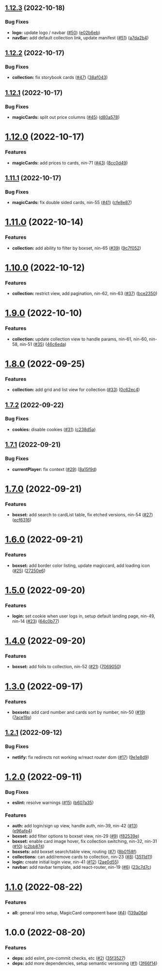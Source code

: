 ## [1.12.3](https://github.com/denvermullets/ninetynine-staples-front-end/compare/v1.12.2...v1.12.3) (2022-10-18)


### Bug Fixes

* **logo:** update logo / navbar ([#50](https://github.com/denvermullets/ninetynine-staples-front-end/issues/50)) ([e02b6eb](https://github.com/denvermullets/ninetynine-staples-front-end/commit/e02b6eb02b1672d5ce5320b4f5712d0f1a6f9864))
* **navBar:** add default collection link, update manifest ([#51](https://github.com/denvermullets/ninetynine-staples-front-end/issues/51)) ([a7da2b4](https://github.com/denvermullets/ninetynine-staples-front-end/commit/a7da2b4de18303286a366e47ed8c5e4cb0c57991))

## [1.12.2](https://github.com/denvermullets/ninetynine-staples-front-end/compare/v1.12.1...v1.12.2) (2022-10-17)


### Bug Fixes

* **collection:** fix storybook cards ([#47](https://github.com/denvermullets/ninetynine-staples-front-end/issues/47)) ([38af043](https://github.com/denvermullets/ninetynine-staples-front-end/commit/38af043ff2ac392cc56d8814fdd5ffc7c0d527da))

## [1.12.1](https://github.com/denvermullets/ninetynine-staples-front-end/compare/v1.12.0...v1.12.1) (2022-10-17)


### Bug Fixes

* **magicCards:** split out price columns ([#45](https://github.com/denvermullets/ninetynine-staples-front-end/issues/45)) ([d80a578](https://github.com/denvermullets/ninetynine-staples-front-end/commit/d80a5789c70d9bec3556c3917d91baac78475f69))

# [1.12.0](https://github.com/denvermullets/ninetynine-staples-front-end/compare/v1.11.1...v1.12.0) (2022-10-17)


### Features

* **magicCards:** add prices to cards, nin-71 ([#43](https://github.com/denvermullets/ninetynine-staples-front-end/issues/43)) ([8cc0d49](https://github.com/denvermullets/ninetynine-staples-front-end/commit/8cc0d49eedf72e9439bb03d01247ffceb711adde))

## [1.11.1](https://github.com/denvermullets/ninetynine-staples-front-end/compare/v1.11.0...v1.11.1) (2022-10-17)


### Bug Fixes

* **magicCards:** fix double sided cards, nin-55 ([#41](https://github.com/denvermullets/ninetynine-staples-front-end/issues/41)) ([cfe8e87](https://github.com/denvermullets/ninetynine-staples-front-end/commit/cfe8e87c3ecbd40781e19a38512b129e34a76af3))

# [1.11.0](https://github.com/denvermullets/ninetynine-staples-front-end/compare/v1.10.0...v1.11.0) (2022-10-14)


### Features

* **collection:** add ability to filter by boxset, nin-65 ([#39](https://github.com/denvermullets/ninetynine-staples-front-end/issues/39)) ([9c7f052](https://github.com/denvermullets/ninetynine-staples-front-end/commit/9c7f052ba5480b17d4c3a0974b6eec4db09dac56))

# [1.10.0](https://github.com/denvermullets/ninetynine-staples-front-end/compare/v1.9.0...v1.10.0) (2022-10-12)


### Features

* **collection:** restrict view, add pagination, nin-62, nin-63 ([#37](https://github.com/denvermullets/ninetynine-staples-front-end/issues/37)) ([bce2350](https://github.com/denvermullets/ninetynine-staples-front-end/commit/bce235096adc017b85875c22685b561f421ace98))

# [1.9.0](https://github.com/denvermullets/ninetynine-staples-front-end/compare/v1.8.0...v1.9.0) (2022-10-10)


### Features

* **collection:** update collection view to handle params, nin-61, nin-60, nin-58, nin-51 ([#35](https://github.com/denvermullets/ninetynine-staples-front-end/issues/35)) ([46c6eda](https://github.com/denvermullets/ninetynine-staples-front-end/commit/46c6edae2104b4e00fa02a5154b5ac201e5cdf96))

# [1.8.0](https://github.com/denvermullets/ninetynine-staples-front-end/compare/v1.7.2...v1.8.0) (2022-09-25)


### Features

* **collection:** add grid and list view for collection ([#33](https://github.com/denvermullets/ninetynine-staples-front-end/issues/33)) ([0c62ec4](https://github.com/denvermullets/ninetynine-staples-front-end/commit/0c62ec446d11d1a5f86c10de6ffe06b37f88dcd1))

## [1.7.2](https://github.com/denvermullets/ninetynine-staples-front-end/compare/v1.7.1...v1.7.2) (2022-09-22)


### Bug Fixes

* **cookies:** disable cookies ([#31](https://github.com/denvermullets/ninetynine-staples-front-end/issues/31)) ([c238d5a](https://github.com/denvermullets/ninetynine-staples-front-end/commit/c238d5af46993a4cad86c1a3bb52a2ef79c72231))

## [1.7.1](https://github.com/denvermullets/ninetynine-staples-front-end/compare/v1.7.0...v1.7.1) (2022-09-21)


### Bug Fixes

* **currentPlayer:** fix context ([#29](https://github.com/denvermullets/ninetynine-staples-front-end/issues/29)) ([8a15f9d](https://github.com/denvermullets/ninetynine-staples-front-end/commit/8a15f9d6fd781496882d8b288d648398dae2460d))

# [1.7.0](https://github.com/denvermullets/ninetynine-staples-front-end/compare/v1.6.0...v1.7.0) (2022-09-21)


### Features

* **boxset:** add search to cardList table, fix etched versions, nin-54 ([#27](https://github.com/denvermullets/ninetynine-staples-front-end/issues/27)) ([ecf6316](https://github.com/denvermullets/ninetynine-staples-front-end/commit/ecf6316bb4d7a1b37b7188461023b8768e6693ff))

# [1.6.0](https://github.com/denvermullets/ninetynine-staples-front-end/compare/v1.5.0...v1.6.0) (2022-09-21)


### Features

* **boxset:** add border color listing, update magiccard, add loading icon ([#25](https://github.com/denvermullets/ninetynine-staples-front-end/issues/25)) ([27250e6](https://github.com/denvermullets/ninetynine-staples-front-end/commit/27250e64a31bfeea1a2df47a2f4110325ffa7351))

# [1.5.0](https://github.com/denvermullets/ninetynine-staples-front-end/compare/v1.4.0...v1.5.0) (2022-09-20)


### Features

* **login:** set cookie when user logs in, setup default landing page, nin-49, nin-14 ([#23](https://github.com/denvermullets/ninetynine-staples-front-end/issues/23)) ([64c0b77](https://github.com/denvermullets/ninetynine-staples-front-end/commit/64c0b77b268b6777cec74dc2338e3b0c49b05ce8))

# [1.4.0](https://github.com/denvermullets/ninetynine-staples-front-end/compare/v1.3.0...v1.4.0) (2022-09-20)


### Features

* **boxset:** add foils to collection, nin-52 ([#21](https://github.com/denvermullets/ninetynine-staples-front-end/issues/21)) ([7069050](https://github.com/denvermullets/ninetynine-staples-front-end/commit/70690500620d370e1fb6e9f7bb820fe525538989))

# [1.3.0](https://github.com/denvermullets/ninetynine-staples-front-end/compare/v1.2.1...v1.3.0) (2022-09-17)


### Features

* **boxsets:** add card number and cards sort by number, nin-50 ([#19](https://github.com/denvermullets/ninetynine-staples-front-end/issues/19)) ([7ace19a](https://github.com/denvermullets/ninetynine-staples-front-end/commit/7ace19a4773579f503312f006cc9b402311486b8))

## [1.2.1](https://github.com/denvermullets/ninetynine-staples-front-end/compare/v1.2.0...v1.2.1) (2022-09-12)


### Bug Fixes

* **netlify:** fix redirects not working w/react router dom ([#17](https://github.com/denvermullets/ninetynine-staples-front-end/issues/17)) ([9e1e8d9](https://github.com/denvermullets/ninetynine-staples-front-end/commit/9e1e8d94fe5ce98acabdb5a35c9c36522f61165b))

# [1.2.0](https://github.com/denvermullets/ninetynine-staples-front-end/compare/v1.1.0...v1.2.0) (2022-09-11)


### Bug Fixes

* **eslint:** resolve warnings ([#15](https://github.com/denvermullets/ninetynine-staples-front-end/issues/15)) ([b607a35](https://github.com/denvermullets/ninetynine-staples-front-end/commit/b607a35b45b9462471b1dbd9a01549fe7f250c47))


### Features

* **auth:** add login/sign up view, handle auth, nin-39, nin-42 ([#13](https://github.com/denvermullets/ninetynine-staples-front-end/issues/13)) ([e96afe4](https://github.com/denvermullets/ninetynine-staples-front-end/commit/e96afe462dad834effdf939439bfaf4d59986c6e))
* **boxset:** add filter options to boxset view, nin-29 ([#9](https://github.com/denvermullets/ninetynine-staples-front-end/issues/9)) ([f82539e](https://github.com/denvermullets/ninetynine-staples-front-end/commit/f82539e8de6fca3d70b5c3b5534f6ba627258554))
* **boxset:** enable card image hover, fix collection switching, nin-32, nin-31 ([#10](https://github.com/denvermullets/ninetynine-staples-front-end/issues/10)) ([c2bb874](https://github.com/denvermullets/ninetynine-staples-front-end/commit/c2bb8749978ee44fbe61cf80faf5191c96c8ed61))
* **boxsets:** add boxset search/table view, routing ([#7](https://github.com/denvermullets/ninetynine-staples-front-end/issues/7)) ([8b0158f](https://github.com/denvermullets/ninetynine-staples-front-end/commit/8b0158f112b5c8c09bbddeeb46db2f2bebd991fc))
* **collections:** can add/remove cards to collection, nin-23 ([#8](https://github.com/denvermullets/ninetynine-staples-front-end/issues/8)) ([3511d11](https://github.com/denvermullets/ninetynine-staples-front-end/commit/3511d1115a1d7153531bf9cda0eadcd01d73c984))
* **login:** create initial login view, nin-41 ([#12](https://github.com/denvermullets/ninetynine-staples-front-end/issues/12)) ([2ae0d55](https://github.com/denvermullets/ninetynine-staples-front-end/commit/2ae0d556e444f81a3c15e5b6f4b380985eaddc91))
* **navbar:** add navbar template, add react-router, nin-19 ([#6](https://github.com/denvermullets/ninetynine-staples-front-end/issues/6)) ([23c7d7c](https://github.com/denvermullets/ninetynine-staples-front-end/commit/23c7d7c5c7bb38f046452aa6bc81682236525fbe))

# [1.1.0](https://github.com/denvermullets/ninetynine-staples-front-end/compare/v1.0.0...v1.1.0) (2022-08-22)


### Features

* **all:** general intro setup, MagicCard component base ([#4](https://github.com/denvermullets/ninetynine-staples-front-end/issues/4)) ([139a06e](https://github.com/denvermullets/ninetynine-staples-front-end/commit/139a06ea6a84140670d81c47d8adf274ac4f8b23))

# 1.0.0 (2022-08-20)


### Features

* **deps:** add eslint, pre-commit checks, etc ([#2](https://github.com/denvermullets/ninetynine-staples-front-end/issues/2)) ([35f3527](https://github.com/denvermullets/ninetynine-staples-front-end/commit/35f35276453dae7191a85becee4d11ae58b8e93f))
* **deps:** add more dependencies, setup semantic versioning ([#1](https://github.com/denvermullets/ninetynine-staples-front-end/issues/1)) ([3f66f14](https://github.com/denvermullets/ninetynine-staples-front-end/commit/3f66f14920e823473801d3340b91dc689388abee))
